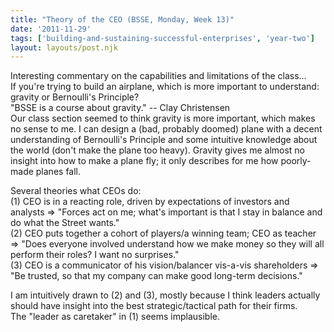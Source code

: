```yaml
---
title: "Theory of the CEO (BSSE, Monday, Week 13)"
date: '2011-11-29'
tags: ['building-and-sustaining-successful-enterprises', 'year-two']
layout: layouts/post.njk
---
```


Interesting commentary on the capabilities and limitations of the class...\
If you're trying to build an airplane, which is more important to understand: gravity or Bernoulli's Principle?\
"BSSE is a course about gravity." -- Clay Christensen\
Our class section seemed to think gravity is more important, which makes no sense to me. I can design a (bad, probably doomed) plane with a decent understanding of Bernoulli's Principle and some intuitive knowledge about the world (don't make the plane too heavy). Gravity gives me almost no insight into how to make a plane fly; it only describes for me how poorly-made planes fall.

Several theories what CEOs do:\
(1) CEO is in a reacting role, driven by expectations of investors and analysts => "Forces act on me; what's important is that I stay in balance and do what the Street wants."\
(2) CEO puts together a cohort of players/a winning team; CEO as teacher => "Does everyone involved understand how we make money so they will all perform their roles? I want no surprises."\
(3) CEO is a communicator of his vision/balancer vis-a-vis shareholders => "Be trusted, so that my company can make good long-term decisions."

I am intuitively drawn to (2) and (3), mostly because I think leaders actually should have insight into the best strategic/tactical path for their firms.\
The "leader as caretaker" in (1) seems implausible.
